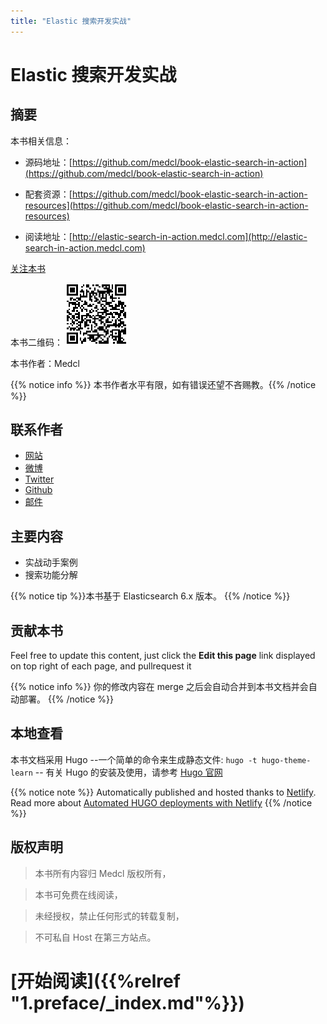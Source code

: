 ```yaml
---
title: "Elastic 搜索开发实战"
---
```


# Elastic 搜索开发实战


## 摘要

本书相关信息：

* 源码地址：[https://github.com/medcl/book-elastic-search-in-action](https://github.com/medcl/book-elastic-search-in-action)

* 配套资源：[https://github.com/medcl/book-elastic-search-in-action-resources](https://github.com/medcl/book-elastic-search-in-action-resources)


* 阅读地址：[http://elastic-search-in-action.medcl.com](http://elastic-search-in-action.medcl.com)

<a class="github-button" href="https://github.com/medcl/book-elastic-search-in-action" data-size="large" data-show-count="true" aria-label="Star medcl/book-elastic-search-in-action on GitHub">关注本书</a>

本书二维码：
![qrcode](media/15285119242583/qr.png)

本书作者：Medcl

{{% notice info %}}
本书作者水平有限，如有错误还望不吝赐教。{{% /notice %}}

## 联系作者

* [网站](http://medcl.com)
* [微博](http://weibo.com/medcl)
* [Twitter](http://twitter.com/medcl)
* [Github](http://github.com/medcl)
* [邮件](mailto:m@medcl.net)


## 主要内容

* 实战动手案例
* 搜索功能分解

{{% notice tip %}}本书基于 Elasticsearch 6.x 版本。
{{% /notice %}}


## 贡献本书
Feel free to update this content, just click the **Edit this page** link displayed on top right of each page, and pullrequest it

{{% notice info %}}
你的修改内容在 merge 之后会自动合并到本书文档并会自动部署。
{{% /notice %}}

## 本地查看
本书文档采用 Hugo --一个简单的命令来生成静态文件: `hugo -t hugo-theme-learn` -- 有关 Hugo 的安装及使用，请参考 [Hugo 官网](https://gohugo.io/)

{{% notice note %}}
Automatically published and hosted thanks to [Netlify](https://www.netlify.com/). Read more about [Automated HUGO deployments with Netlify](https://www.netlify.com/blog/2015/07/30/hosting-hugo-on-netlifyinsanely-fast-deploys/)
{{% /notice %}}



## 版权声明
> 本书所有内容归 Medcl 版权所有，

> 本书可免费在线阅读，

> 未经授权，禁止任何形式的转载复制，

> 不可私自 Host 在第三方站点。


# [开始阅读]({{%relref "1.preface/_index.md"%}})
